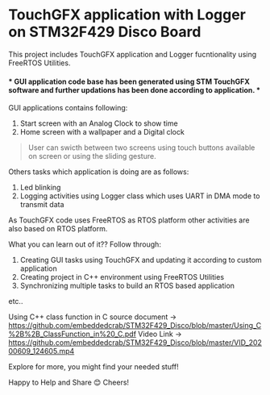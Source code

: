 
# TouchGFX application with Logger on STM32F429 Disco Board

This project includes TouchGFX application and Logger fucntionality using FreeRTOS Utilities.

#### * GUI application code base has been generated using STM TouchGFX software and further updations has been done according to application. *

GUI applications contains following:
1. Start screen with an Analog Clock to show time
2. Home screen with a wallpaper and a Digital clock

> User can swicth between two screens using touch buttons available on screen or using the sliding gesture.

Others tasks which application is doing are as follows:
1. Led blinking
2. Logging activities using Logger class which uses UART in DMA mode to transmit data


As TouchGFX code uses FreeRTOS as RTOS platform other activities are also based on RTOS platform.


What you can learn out of it?? Follow through:
1. Creating GUI tasks using TouchGFX and updating it according to custom application
2. Creating project in C++ environment using FreeRTOS Utilities
3. Synchronizing multiple tasks to build an RTOS based application

etc..


Using C++ class function in C source document -> https://github.com/embeddedcrab/STM32F429_Disco/blob/master/Using_C%2B%2B_ClassFunction_in%20_C.pdf
Video Link -> https://github.com/embeddedcrab/STM32F429_Disco/blob/master/VID_20200609_124605.mp4


Explore for more, you might find your needed stuff!


Happy to Help and Share 😊
Cheers!
